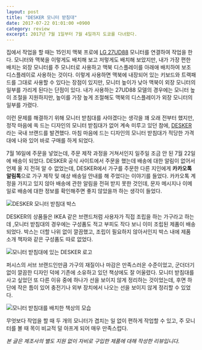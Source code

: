 ```yaml
---
layout: post
title: "DESKER 모니터 받침대"
date: 2017-07-22 01:01:00 +0900
category: review
excerpt: 2017년 7월 1일부터 7월 4일까지 도쿄를 다녀왔다.
---
```


집에서 작업을 할 때는 15인치 맥북 프로에 [LG 27UD88][1] 모니터를 연결하여 작업을 한다. 모니터와 맥북을 이렇게도 배치해 보고 저렇게도 배치해 보았지만, 내가 가장 편한 배치는 외장 모니터를 주 모니터로 사용하고 맥북 디스플레이를 아래애 배치하여 보조 디스플레이로 사용하는 것이다. 이렇게 사용하면 맥북에 내장되어 있는 키보드와 트랙패드를 그대로 사용할 수 있다는 장점이 있지만, 모니터 높이가 낮아 맥북이 외장 모니터의 일부를 가리게 된다는 단점이 있다. 내가 사용하는 27UD88 모델의 경우에는 모니터 높이 조절을 지원하지만, 높이를 가장 높게 조절해도 맥북의 디스플레이가 외장 모니터의 일부를 가렸다. 

이런 문제를 해결하기 위해 모니터 받침대를 사야겠다는 생각을 꽤 오래 전부터 했지만, 정작 마음에 쏙 드는 디자인의 모니터 받침대가 없어 계속 미루고 있던 참에, [DESKER][2]라는 국내 브랜드를 발견했다. 마침 마음에 드는 디자인의 모니터 받침대가 적당한 가격대에 나와 있어 바로 구매를 하게 되었다. 

7월 16일에 주문을 넣었는데, 주문 제작 과정을 거쳐서인지 일주일 조금 안 된 7월 22일에 배송이 되었다. DESKER 공식 사이트에서 주문을 했는데 배송에 대한 알림이 없어서 언제 올 지 전혀 알 수 없었는데, DESKER에서 가구를 주문한 다른 지인에게 **카카오톡 알림톡**으로 가구 제작 및 예상 배송일 안내를 해 주었다는 이야기를 들었다. 카카오톡 계정을 가지고 있지 않아 배송에 관한 알림을 전혀 받지 못한 것인데, 문자 메시지나 이메일로 배송에 대한 정보를 확인해주면 좋지 않았을까 하는 생각이 들었다.

![][image-1]

DESKER의 상품들은 IKEA 같은 브랜드처럼 사용자가 직접 조립을 하는 가구라고 하는데 ,모니터 받침대의 경우에는 구성품도 적고 부피도 작다 보니 이미 조립된 제품이 배송되었다. 박스는 더할 나위 없이 깔끔했고, 조립이 필요하지 않아서인지 박스 내에 제품 소개 책자와 같은 구성품도 따로 없었다. 

![][image-2]

퍼시스의 서브 브랜드인만큼 가구의 재질이나 마감은 만족스러운 수준이었고, 군더더기 없이 깔끔한 디자인 덕에 기존에 소유하고 있던 책상에도 잘 어울렸다. 모니터 받침대를 사고 싶었던 또 다른 이유 중에 하나가 선을 보이지 않게 정리하는 것이었는데, 후면 하단에 작은 틈이 있어 충전기나 외부 장치에서 나오는 선을 보이지 않게 정리할 수 있었다. 

![][image-3]

무엇보다 작업을 할 때 두 개의 모니터가 겹치는 일 없이 편하게 작업할 수 있고, 주 모니터를 볼 때 목이 비교적 덜 아프게 되어 매우 만족스럽다. 

_본 글은 제조사의 별도 지원 없이 자비로 구입한 제품에 대해 작성한 리뷰입니다._

[1]:	http://www.lg.com/us/monitors/lg-27UD88-W-4k-uhd-led-monitor
[2]:	http://www.desker.co.kr/

[image-1]:	https://cdn.si.mpli.st/2017-07-22-desker-monitor-stand-1.jpg "DESKER 모니터 받침대 박스"
[image-2]:	https://cdn.si.mpli.st/2017-07-22-desker-monitor-stand-2.jpg "모니터 받침대에 있는 DESKER 로고"
[image-3]:	https://cdn.si.mpli.st/2017-07-22-desker-monitor-stand-3.jpg "모니터 받침대를 배치한 책상의 모습"